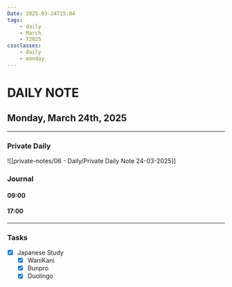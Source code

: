 ```yaml
---
Date: 2025-03-24T15:04
tags:
    - daily
    - March
    - Y2025
cssclasses:
    - daily
    - monday
---
```

# DAILY NOTE
## Monday, March 24th, 2025
***
### Private Daily

![[private-notes/06 - Daily/Private Daily Note 24-03-2025]]

### Journal

#### 09:00

#### 17:00

***
### Tasks
- [x] Japanese Study
    - [x] WaniKani
    - [x] Bunpro
    - [x] Duolingo